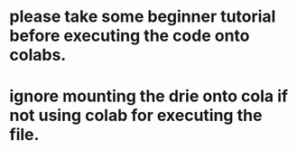 # please take some beginner tutorial before executing the code onto colabs.
# ignore mounting the drie onto cola if not using colab for executing the file.
